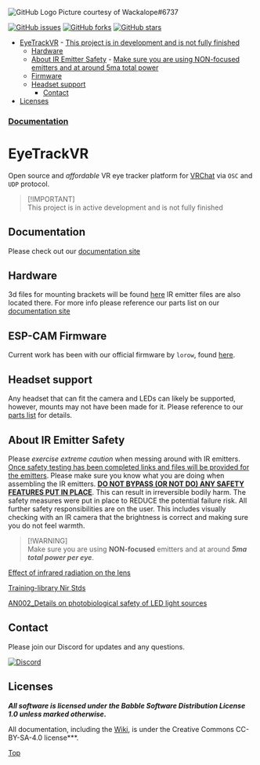 ![GitHub Logo](https://i.imgur.com/DNW11Yt.png)
Picture courtesy of Wackalope#6737

[![GitHub issues](https://img.shields.io/github/issues/RedHawk989/EyeTrackVR?style=plastic)](https://github.com/RedHawk989/EyeTrackVR/issues) [![GitHub forks](https://img.shields.io/github/forks/RedHawk989/EyeTrackVR?style=plastic)](https://github.com/RedHawk989/EyeTrackVR/network) [![GitHub stars](https://img.shields.io/github/stars/RedHawk989/EyeTrackVR?style=plastic)](https://github.com/RedHawk989/EyeTrackVR/stargazers)

- [EyeTrackVR](#eyetrackvr)
      - [This project is in development and is not fully finished](#this-project-is-in-development-and-is-not-fully-finished)
  - [Hardware](#hardware)
  - [About IR Emitter Safety](#about-ir-emitter-safety)
        - [Make sure you are using NON-focused emitters and at around 5ma total power](#make-sure-you-are-using-non-focused-emmiters-and-at-around-5ma-total-power)
  - [Firmware](#firmware)
  - [Headset support](#headset-support)
      - [Contact](#contact)
- [Licenses](#licenses)

### [Documentation](https://redhawk989.github.io/EyeTrackVR/)

# EyeTrackVR

Open source and *affordable* VR eye tracker platform for [VRChat](https://hello.vrchat.com/) via `OSC` and `UDP` protocol.

> [!IMPORTANT]\
> This project is in active development and is not fully finished

## Documentation
Please check out our [documentation site](https://redhawk989.github.io/EyeTrackVR/)

## Hardware

3d files for mounting brackets will be found [here](https://github.com/RedHawk989/EyeTrackVR-Hardware)
IR emitter files are also located there. For more info please reference our parts list on our [documentation site](https://redhawk989.github.io/EyeTrackVR/parts-list/)

## ESP-CAM Firmware

Current work has been with our official firmware by `lorow`, found [here](https://github.com/lorow/OpenIris).

## Headset support

Any headset that can fit the camera and LEDs can likely be supported, however, mounts may not have been made for it. Please reference to our [parts list](https://redhawk989.github.io/EyeTrackVR/parts-list/#other-parts) for details.


## About IR Emitter Safety

Please *exercise extreme caution* when messing around with IR emitters.
<ins>Once safety testing has been completed links and files will be provided for the emitters</ins>. Please make sure you know what you are doing when assembling the IR emitters.
 <ins>**DO NOT BYPASS (OR NOT DO) ANY SAFETY FEATURES PUT IN PLACE**</ins>. This can result in irreversible bodily harm.
The safety measures were put in place to REDUCE the potential failure risk. All further safety responsibilities are on the user.
This includes visually checking with an IR camera that the brightness is correct and making sure you do not feel warmth.

> [!WARNING]\
> Make sure you are using **NON-focused** emitters and at around ***5ma total power per eye***.

[Effect of infrared radiation on the lens](https://github.com/RedHawk989/EyeTrackVR/blob/docs/docs/Reference_Docs/saftey/effect_of_ir_on_the_lens.pdf)

[Training-library Nir Stds](https://github.com/RedHawk989/EyeTrackVR/blob/docs/docs/Reference_Docs/saftey/training-library_nir_stds_20021011.pdf)

[AN002_Details on photobiological safety of LED light sources](https://github.com/RedHawk989/EyeTrackVR/blob/docs/docs/Reference_Docs/saftey/AN002_Details_on_photobiological_safety_of_LED_light_sources.pdf)

## Contact

Please join our Discord for updates and any questions.

[![Discord](https://img.shields.io/badge/Discord-7289DA?style=for-the-badge&logo=discord&logoColor=white)](https://discord.gg/kkXYbVykZX)

## Licenses

***All software is licensed under the Babble Software Distribution License 1.0 unless marked otherwise.***

All documentation, including the [Wiki](https://github.com/RedHawk989/EyeTrackVR/wiki), is under the Creative Commons CC-BY-SA-4.0 license***.

<!-- <div align="center">
<img src="./docs/assets/images/licenses/licenses.svg" width="300" alt="Open Licenses" />
</div> -->

[Top](#eyetrackvr)
